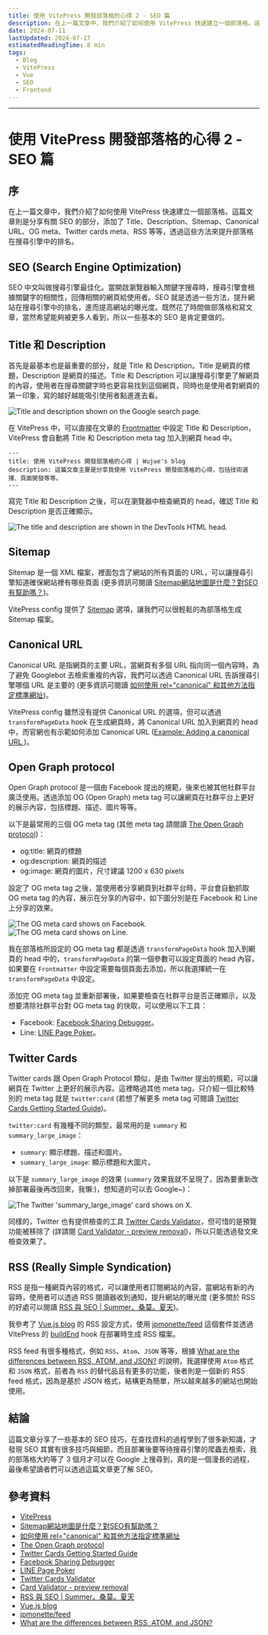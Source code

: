```yaml
---
title: 使用 VitePress 開發部落格的心得 2 - SEO 篇
description: 在上一篇文章中，我們介紹了如何使用 VitePress 快速建立一個部落格。這篇文章則是分享有關 SEO 的部分，添加了 Title、Description、Sitemap、Canonical URL、OG meta、Twitter cards meta、RSS 等等，透過這些方法來提升部落格在搜尋引擎中的排名。
date: 2024-07-11
lastUpdated: 2024-07-17
estimatedReadingTime: 8 min
tags:
  - Blog
  - VitePress
  - Vue
  - SEO
  - Frontend
---
```


<p hidden>
在上一篇文章中，我們介紹了如何使用 VitePress 快速建立一個部落格。這篇文章則是分享有關 SEO 的部分，添加了 Title、Description、Sitemap、Canonical URL、OG meta、Twitter cards meta、RSS 等等，透過這些方法來提升部落格在搜尋引擎中的排名。
</p>

---

# 使用 VitePress 開發部落格的心得 2 - SEO 篇

## 序

在上一篇文章中，我們介紹了如何使用 VitePress 快速建立一個部落格。這篇文章則是分享有關 SEO 的部分，添加了 Title、Description、Sitemap、Canonical URL、OG meta、Twitter cards meta、RSS 等等，透過這些方法來提升部落格在搜尋引擎中的排名。

## SEO (Search Engine Optimization)

SEO 中文叫做搜尋引擎最佳化。當開啟瀏覽器輸入關鍵字搜尋時，搜尋引擎會根據關鍵字的相關性，回傳相關的網頁給使用者。SEO 就是透過一些方法，提升網站在搜尋引擎中的排名，進而提高網站的曝光度。既然花了時間做部落格和寫文章，當然希望能夠被更多人看到，所以一些基本的 SEO 是肯定要做的。

## Title 和 Description

首先是最基本也是最重要的部分，就是 Title 和 Description。Title 是網頁的標題，Description 是網頁的描述。Title 和 Description 可以讓搜尋引擎更了解網頁的內容，使用者在搜尋關鍵字時也更容易找到這個網頁，同時也是使用者對網頁的第一印象，寫的越好越能吸引使用者點進進去看。

<img src="/learning/vue/title-and-description.jpg" alt="Title and description shown on the Google search page." />

在 VitePress 中，可以直接在文章的 [Frontmatter](https://vitepress.dev/reference/frontmatter-config) 中設定 Title 和 Description，VitePress 會自動將 Title 和 Description meta tag 加入到網頁 head 中。

```markdown:line-numbers
---
title: 使用 VitePress 開發部落格的心得 | Wujue's blog
description: 這篇文章主要是分享我使用 VitePress 開發部落格的心得，包括技術選擇、頁面開發等等。
---
```

寫完 Title 和 Description 之後，可以在瀏覽器中檢查網頁的 head，確認 Title 和 Description 是否正確顯示。

<img src="/learning/vue/title-and-description-in-head.jpg" alt="The title and description are shown in the DevTools HTML head." />

## Sitemap

Sitemap 是一個 XML 檔案，裡面包含了網站的所有頁面的 URL，可以讓搜尋引擎知道確保網站裡有哪些頁面 (更多資訊可閱讀 [Sitemap網站地圖是什麼？對SEO有幫助嗎？](https://www.yesharris.com/seo-basic/sitemap-seo/))。

VitePress config 提供了 [Sitemap](https://vitepress.dev/guide/sitemap-generation#sitemap-generation) 選項，讓我們可以很輕鬆的為部落格生成 Sitemap 檔案。

## Canonical URL

Canonical URL 是指網頁的主要 URL，當網頁有多個 URL 指向同一個內容時，為了避免 Googlebot 去檢索重複的內容，我們可以透過 Canonical URL 告訴搜尋引擎哪個 URL 是主要的 (更多資訊可閱讀 [如何使用 rel="canonical" 和其他方法指定標準網址](https://developers.google.com/search/docs/crawling-indexing/consolidate-duplicate-urls?sjid=3358609976049657890-AP&hl=zh-tw))。

VitePress config 雖然沒有提供 Canonical URL 的選項，但可以透過 `transformPageData` hook 在生成網頁時，將 Canonical URL 加入到網頁的 head 中，而官網也有示範如何添加 Canonical URL ([Example: Adding a canonical URL <link>](https://vitepress.dev/reference/site-config#example-adding-a-canonical-url-link))。

## Open Graph protocol

Open Graph protocol 是一個由 Facebook 提出的規範，後來也被其他社群平台廣泛使用。透過添加 OG (Open Graph) meta tag 可以讓網頁在社群平台上更好的展示內容，包括標題、描述、圖片等等。

以下是最常用的三個 OG meta tag (其他 meta tag 請閱讀 [The Open Graph protocol](https://ogp.me/))：
- og:title: 網頁的標題
- og:description: 網頁的描述
- og:image: 網頁的圖片，尺寸建議 1200 x 630 pixels

設定了 OG meta tag 之後，當使用者分享網頁到社群平台時，平台會自動抓取 OG meta tag 的內容，展示在分享的內容中，如下圖分別是在 Facebook 和 Line 上分享的效果。

<div class="sm:flex">
  <img class="sm:w-1/2 object-contain" src="/learning/vue/facebook-og-meta.jpg" alt="The OG meta card shows on Facebook." />
  <img class="mt-4 object-contain" sm="mt-0 ml-4 w-1/2" src="/learning/vue/line-og-meta.jpg" alt="The OG meta card shows on Line." />
</div>

我在部落格所設定的 OG meta tag 都是透過 `transformPageData` hook 加入到網頁的 head 中的，`transformPageData` 的第一個參數可以設定頁面的 head 內容，如果要在 `Frontmatter` 中設定需要每個頁面去添加，所以我選擇統一在 `transformPageData` 中設定。

添加完 OG meta tag 並重新部署後，如果要檢查在社群平台是否正確顯示，以及想要清除社群平台對 OG meta tag 的快取，可以使用以下工具：
- Facebook: [Facebook Sharing Debugger](https://developers.facebook.com/tools/debug/)。
- Line: [LINE Page Poker](https://poker.line.naver.jp/)。

## Twitter Cards

Twitter cards 跟 Open Graph Protocol 類似，是由 Twitter 提出的規範，可以讓網頁在 Twitter 上更好的展示內容。這裡略過其他 meta tag，只介紹一個比較特別的 meta tag 就是 `twitter:card` (若想了解更多 meta tag 可閱讀 [Twitter Cards Getting Started Guide](https://developer.x.com/en/docs/twitter-for-websites/cards/guides/getting-started))。

`twitter:card` 有幾種不同的類型，最常用的是 `summary` 和 `summary_large_image`：
- `summary`: 顯示標題、描述和圖片。
- `summary_large_image`: 顯示標題和大圖片。

以下是 `summary_large_image` 的效果 (`summary` 效果我就不呈現了，因為要重新改掉部署最後再改回來，我懶:)，想知道的可以去 Google~)：

<img src="/learning/vue/twitter-card-summary-large-image.jpg" alt="The Twitter 'summary_large_image' card shows on X." />

同樣的，Twitter 也有提供檢查的工具 [Twitter Cards Validator](https://cards-dev.twitter.com/validator?)，但可惜的是預覽功能被移除了 (詳請閱 [Card Validator - preview removal](https://devcommunity.x.com/t/card-validator-preview-removal/175006))，所以只能透過發文來檢查效果了。

## RSS (Really Simple Syndication)

RSS 是指一種網頁內容的格式，可以讓使用者訂閱網站的內容，當網站有新的內容時，使用者可以透過 RSS 閱讀器收到通知，提升網站的曝光度 (更多關於 RSS 的好處可以閱讀 [RSS 與 SEO | Summer。桑莫。夏天](https://www.cythilya.tw/2017/03/28/rss-and-seo/))。

我參考了 [Vue.js blog](https://blog.vuejs.org/) 的 RSS 設定方式，使用 [jpmonette/feed](https://github.com/jpmonette/feed) 這個套件並透過 VitePress 的 [buildEnd](https://vitepress.dev/reference/site-config#buildend) hook 在部署時生成 RSS 檔案。

RSS feed 有很多種格式，例如 `RSS`、`Atom`、`JSON` 等等，根據 [What are the differences between RSS, ATOM, and JSON?](https://www.quora.com/What-are-the-differences-between-RSS-ATOM-and-JSON#:~:text=In%20conclusion%2C%20JSON%20is%20a,created%20for%20syndicating%20online%20content.) 的說明，我選擇使用 `Atom` 格式和 `JSON` 格式，前者為 `RSS` 的替代品且有更多的功能，後者則是一個新的 RSS feed 格式，因為是基於 JSON 格式，結構更為簡單，所以越來越多的網站也開始使用。

## 結論

這篇文章分享了一些基本的 SEO 技巧，在查找資料的過程學到了很多新知識，才發現 SEO 其實有很多技巧與細節，而且部署後要等待搜尋引擎的爬蟲去檢索，我的部落格大約等了 3 個月才可以在 Google 上搜尋到，真的是一個漫長的過程，最後希望讀者們可以透過這篇文章更了解 SEO。

## 參考資料

- [VitePress](https://vitepress.dev/)
- [Sitemap網站地圖是什麼？對SEO有幫助嗎？](https://www.yesharris.com/seo-basic/sitemap-seo/)
- [如何使用 rel="canonical" 和其他方法指定標準網址](https://developers.google.com/search/docs/crawling-indexing/consolidate-duplicate-urls?sjid=3358609976049657890-AP&hl=zh-tw)
- [The Open Graph protocol](https://ogp.me/)
- [Twitter Cards Getting Started Guide](https://developer.x.com/en/docs/twitter-for-websites/cards/guides/getting-started)
- [Facebook Sharing Debugger](https://developers.facebook.com/tools/debug/)
- [LINE Page Poker](https://poker.line.naver.jp/)
- [Twitter Cards Validator](https://cards-dev.twitter.com/validator?)
- [Card Validator - preview removal](https://devcommunity.x.com/t/card-validator-preview-removal/175006)
- [RSS 與 SEO | Summer。桑莫。夏天](https://www.cythilya.tw/2017/03/28/rss-and-seo/)
- [Vue.js blog](https://blog.vuejs.org/)
- [jpmonette/feed](https://github.com/jpmonette/feed)
- [What are the differences between RSS, ATOM, and JSON?](https://www.quora.com/What-are-the-differences-between-RSS-ATOM-and-JSON#:~:text=In%20conclusion%2C%20JSON%20is%20a,created%20for%20syndicating%20online%20content.)